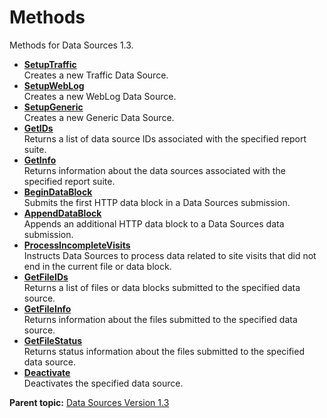 # Methods

Methods for Data Sources 1.3.

- **[SetupTraffic](../methods/r_setupTraffic.md)**  
Creates a new Traffic Data Source.
- **[SetupWebLog](../methods/r_setupWebLog.md)**  
Creates a new WebLog Data Source.
- **[SetupGeneric](../methods/r_setupGeneric.md)**  
Creates a new Generic Data Source.
- **[GetIDs](../methods/r_getIDs.md)**  
Returns a list of data source IDs associated with the specified report suite.
- **[GetInfo](../methods/r_getInfo.md)**  
 Returns information about the data sources associated with the specified report suite.
- **[BeginDataBlock](../methods/r_beginDataBlock.md)**  
 Submits the first HTTP data block in a Data Sources submission.
- **[AppendDataBlock](../methods/r_appendDataBlock.md)**  
 Appends an additional HTTP data block to a Data Sources data submission.
- **[ProcessIncompleteVisits](../methods/r_processIncompleteVisits.md)**  
Instructs Data Sources to process data related to site visits that did not end in the current file or data block.
- **[GetFileIDs](../methods/r_getFileIDs.md)**  
 Returns a list of files or data blocks submitted to the specified data source.
- **[GetFileInfo](../methods/r_getFileInfo.md)**  
 Returns information about the files submitted to the specified data source.
- **[GetFileStatus](../methods/r_getFileStatus.md)**  
 Returns status information about the files submitted to the specified data source.
- **[Deactivate](../methods/r_deactivate.md)**  
 Deactivates the specified data source.

**Parent topic:** [Data Sources Version 1.3](../c_data_sources_api_1_3.md)

